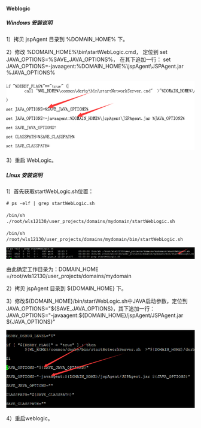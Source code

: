 #### Weblogic
##### Windows 安装说明
1）拷贝 jspAgent 目录到 %DOMAIN_HOME% 下。

2）修改 %DOMAIN_HOME%\bin\startWebLogic.cmd， 定位到
set JAVA_OPTIONS=%SAVE_JAVA_OPTIONS%， 在其下追加一行：
set JAVA_OPTIONS=-javaagent:%DOMAIN_HOME%\jspAgent\JSPAgent.jar %JAVA_OPTIONS%

![](/assets/Windows_Weblogic_1.png)

3）重启 WebLogic。

##### Linux 安装说明

1）首先获取startWebLogic.sh位置：

    # ps -elf | grep startWebLogic.sh

    /bin/sh ./root/wls12130/user_projects/domains/mydomain/startWebLogic.sh

    /bin/sh /root/wls12130/user_projects/domains/mydomain/bin/startWebLogic.sh

![](/assets/Linux_Weblogic_1.png)

由此确定工作目录为：DOMAIN_HOME =/root/wls12130/user_projects/domains/mydomain

2）拷贝 jspAgent 目录到 ${DOMAIN_HOME} 下。

3）修改${DOMAIN_HOME}/bin/startWebLogic.sh中JAVA启动参数，定位到 JAVA_OPTIONS="${SAVE_JAVA_OPTIONS}，其下追加一行：JAVA_OPTIONS="-javaagent:${DOMAIN_HOME}/jspAgent/JSPAgent.jar ${JAVA_OPTIONS}"

![](/assets/Linux_Weblogic_2.png)

4）重启weblogic。

